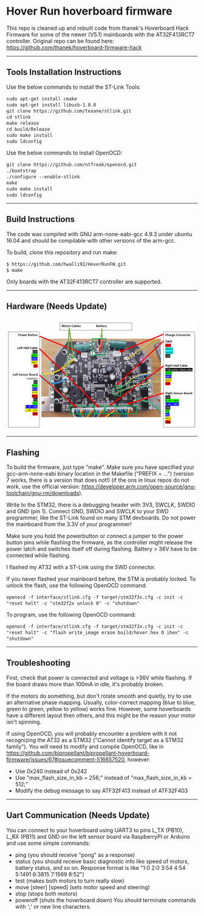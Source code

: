 # Hover Run hoverboard firmware

This repo is cleaned up and rebuilt code from thanek's Hoverboard Hack Firmware for some of the newer (V5.1) mainboards with the AT32F413RCT7 controller. Original repo can be found here: https://github.com/thanek/hoverboard-firmware-hack

---

## Tools Installation Instructions

Use the below commands to install the ST-Link Tools:

```
sudo apt-get install cmake
sudo apt-get install libusb-1.0.0
git clone https://github.com/texane/stlink.git
cd stlink
make release
cd build/Release 
sudo make install
sudo ldconfig
```

Use the below commands to install OpenOCD:

```
git clone https://github.com/ntfreak/openocd.git
./bootstrap
./configure --enable-stlink
make
sudo make install
sudo ldconfig
```

---

## Build Instructions

The code was compiled with GNU arm-none-eabi-gcc 4.9.3 under ubuntu 16.04 and should be compilable with other versions of the arm-gcc.

To build, clone this repository and run make:

```
$ https://github.com/hwalli92/HoverRunFW.git
$ make
```

Only boards with the AT32F413RCT7 controller are supported.

---

## Hardware (Needs Update)
![otter](pinout.png)

---

## Flashing
To build the firmware, just type "make". Make sure you have specified your gcc-arm-none-eabi binary location in the Makefile ("PREFIX = ...") (version 7 works, there is a version that does not!) (if the ons in linux repos do not work, use the official version: https://developer.arm.com/open-source/gnu-toolchain/gnu-rm/downloads). 

Write to the STM32, there is a debugging header with 3V3, SWCLK, SWDIO and GND (pin 1). Connect GND, SWDIO and SWCLK to your SWD programmer, like the ST-Link found on many STM devboards. Do not power the mainboard from the 3.3V of your programmer!

Make sure you hold the powerbutton or connect a jumper to the power button pins while flashing the firmware, as the controller might release the power latch and switches itself off during flashing. Battery > 36V have to be connected while flashing.

I flashed my AT32 with a ST-Link using the SWD connector.

If you never flashed your mainboard before, the STM is probably locked. To unlock the flash, use the following OpenOCD command:

```
openocd -f interface/stlink.cfg -f target/stm32f3x.cfg -c init -c "reset halt" -c "stm32f2x unlock 0" -c "shutdown"
```

To program, use the following OpenOCD command:

```
openocd -f interface/stlink.cfg -f target/stm32f3x.cfg -c init -c "reset halt" -c "flash write_image erase build/hover.hex 0 ihex" -c "shutdown"
```

---

## Troubleshooting
First, check that power is connected and voltage is >36V while flashing.
If the board draws more than 100mA in idle, it's probably broken.

If the motors do something, but don't rotate smooth and quietly, try to use an alternative phase mapping. Usually, color-correct mapping (blue to blue, green to green, yellow to yellow) works fine. However, some hoverboards have a different layout then others, and this might be the reason your motor isn't spinning.

If using OpenOCD, you will probably encounter a problem with it not recognizing the AT32 as a STM32 ("Cannot identify target as a STM32 family"). You will need to modify and compile OpenOCD, like in https://github.com/bipropellant/bipropellant-hoverboard-firmware/issues/67#issuecomment-516657520, however:
- Use 0x240 instead of 0x242
- Use "max_flash_size_in_kb = 256;" instead of "max_flash_size_in_kb = 512;"
- Modify the debug message to say ATF32F413 instead of ATF32F403

---

## Uart Communication (Needs Update)

You can connect to your hoverboard using UART3 to pins L_TX (PB10), L_RX (PB11) and GND on the left sensor board via RaspberryPI or Arduino and use some simple commands:
* ping (you should receive "pong" as a response)
* status (you should receive basic diagnostic info like speed of motors, battery status, and so on. Response format is like "1:0 2:0 3:54 4:54 5:1491 6:3815 7:1569 8:52")
* test (makes both motors to turn really slow)
* move [steer] [speed] (sets motor speed and steering)
* stop (stops both motors)
* poweroff (shuts the hoverboard down)
You should terminate commands with ';' or new line characters.
